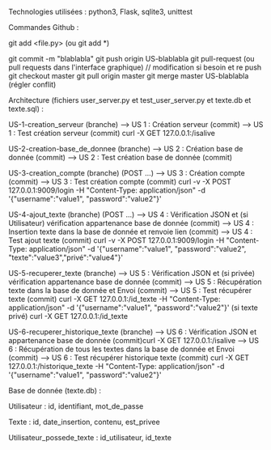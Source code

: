 Technologies utilisées : python3, Flask, sqlite3, unittest

Commandes Github :

git add <file.py> (ou git add *)

git commit -m "blablabla"
git push origin US-blablabla
git pull-request (ou pull requests dans l'interface graphique)
// modification si besoin et re push
git checkout master
git pull origin master
git merge master US-blablabla (régler conflit)

Architecture (fichiers user_server.py et test_user_server.py et texte.db et texte.sql) :

US-1-creation_serveur (branche)
  --> US 1 : Création serveur (commit)
  --> US 1 : Test création serveur (commit) 
      curl -X GET 127.0.0.1:<port>/isalive

US-2-creation-base_de_donnee (branche)
   --> US 2 : Création base de donnée (commit)
   --> US 2 : Test création base de donnée (commit)

US-3-creation_compte (branche) (POST ...)
  --> US 3 : Création compte (commit)
  --> US 3 : Test création compte (commit)
      curl -v -X POST 127.0.0.1:9009/login -H "Content-Type: application/json"  -d '{"username":"value1", "password":"value2"}'

US-4-ajout_texte (branche) (POST ...)
  --> US 4 : Vérification JSON et (si Utilisateur) vérification appartenance base de donnée (commit)
  --> US 4 : Insertion texte dans la base de donnée et renvoie lien (commit)
  --> US 4 : Test ajout texte (commit)
      curl -v -X POST 127.0.0.1:9009/login -H "Content-Type: application/json"  -d '{"username":"value1", "password":"value2", "texte":"value3","privé":"value4"}'
  
US-5-recuperer_texte (branche)
  --> US 5 : Vérification JSON et (si privée) vérification appartenance base de donnée (commit)
  --> US 5 : Récupération texte dans la base de donnée et Envoi (commit)
  --> US 5 : Test récupérer texte (commit) 
      curl -X GET 127.0.0.1:<port>/id_texte -H "Content-Type: application/json" -d '{"username":"value1", "password":"value2"}' (si texte privé)
      curl -X GET 127.0.0.1:<port>/id_texte

US-6-recuperer_historique_texte (branche)
  --> US 6 : Vérification JSON et appartenance base de donnée (commit)curl -X GET 127.0.0.1:<port>/isalive
  --> US 6 : Récupération de tous les textes dans la base de donnée et Envoi (commit)
  --> US 6 : Test récupérer historique texte (commit)
      curl -X GET 127.0.0.1:<port>/historique_texte -H "Content-Type: application/json" -d '{"username":"value1", "password":"value2"}'

Base de donnée (texte.db) :

Utilisateur : id, identifiant, mot_de_passe

Texte : id, date_insertion, contenu, est_privee

Utilisateur_possede_texte : id_utilisateur, id_texte
